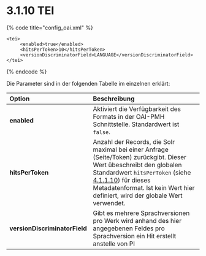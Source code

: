 # 3.1.10 TEI

{% code title="config\_oai.xml" %}
```markup
<tei>
     <enabled>true</enabled>
     <hitsPerToken>10</hitsPerToken>
     <versionDiscriminatorField>LANGUAGE</versionDiscriminatorField>
</tei>
```
{% endcode %}

Die Parameter sind in der folgenden Tabelle im einzelnen erklärt:

| **Option**  | Beschreibung |
| :--- | :--- |
| **enabled** | Aktiviert die Verfügbarkeit des Formats in der OAI-PMH Schnittstelle. Standardwert ist `false`. |
| **hitsPerToken**  | Anzahl der Records, die Solr maximal bei einer Anfrage \(Seite/Token\) zurückgibt. Dieser Wert übeschreibt den globalen Standardwert `hitsPerToken` \(siehe [4.1.1.10](1.md#H4.1.10.Parameter:hitsPerToken)\) für dieses Metadatenformat. Ist kein Wert hier definiert, wird der globale Wert verwendet. |
| **versionDiscriminatorField** | Gibt es mehrere Sprachversionen pro Werk wird anhand des hier angegebenen Feldes pro Sprachversion ein Hit erstellt anstelle von PI |

